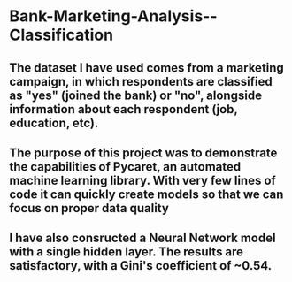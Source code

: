 # Bank-Marketing-Analysis--Classification

## The dataset I have used comes from a marketing campaign, in which respondents are classified as "yes" (joined the bank) or "no", alongside information about each respondent (job, education, etc).
## The purpose of this project was to demonstrate the capabilities of Pycaret, an automated machine learning library. With very few lines of code it can quickly create models so that we can focus on proper data quality
## I have also consructed a Neural Network model with a single hidden layer. The results are satisfactory, with a Gini's coefficient of ~0.54.
